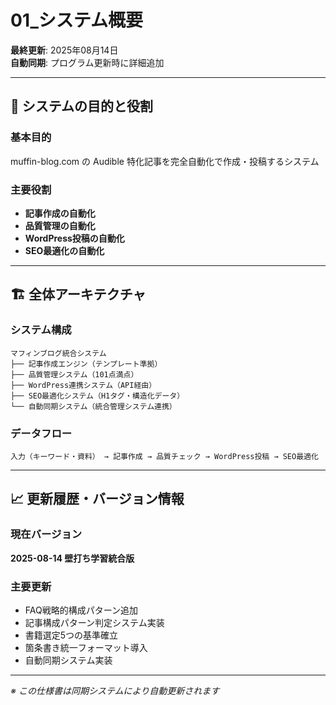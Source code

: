# 01_システム概要

**最終更新**: 2025年08月14日  
**自動同期**: プログラム更新時に詳細追加

---

## 🎯 システムの目的と役割

### 基本目的
muffin-blog.com の Audible 特化記事を完全自動化で作成・投稿するシステム

### 主要役割
- **記事作成の自動化**
- **品質管理の自動化**  
- **WordPress投稿の自動化**
- **SEO最適化の自動化**

---

## 🏗️ 全体アーキテクチャ

### システム構成
```
マフィンブログ統合システム
├── 記事作成エンジン（テンプレート準拠）
├── 品質管理システム（101点満点）
├── WordPress連携システム（API経由）
├── SEO最適化システム（H1タグ・構造化データ）
└── 自動同期システム（統合管理システム連携）
```

### データフロー
```
入力（キーワード・資料） → 記事作成 → 品質チェック → WordPress投稿 → SEO最適化
```

---

## 📈 更新履歴・バージョン情報

### 現在バージョン
**2025-08-14 壁打ち学習統合版**

### 主要更新
- FAQ戦略的構成パターン追加
- 記事構成パターン判定システム実装
- 書籍選定5つの基準確立
- 箇条書き統一フォーマット導入
- 自動同期システム実装

---

*※ この仕様書は同期システムにより自動更新されます*